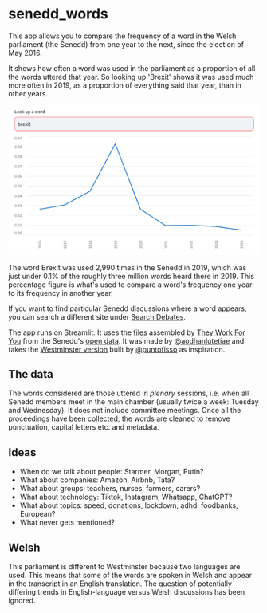 # senedd_words

This app allows you to compare the frequency of a word in the Welsh parliament (the Senedd) from one year to the next, since the election of May 2016. 

It shows how often a word was used in the parliament as a proportion of all the words uttered that year. So looking up 'Brexit' shows it was used much more often in 2019, as a proportion of everything said that year, than in other years.

<img src="brexit_search.png" width="600">

The word Brexit was used 2,990 times in the Senedd in 2019, which was just under 0.1% of the roughly three million words heard there in 2019. This percentage figure is what's used to compare a word's frequency one year to its frequency in another year. 

If you want to find particular Senedd discussions where a word appears, you can search a different site under [Search Debates](https://www.theyworkforyou.com/senedd/).

The app runs on Streamlit. It uses the [files](https://www.theyworkforyou.com/pwdata/scrapedxml/senedd/en/) assembled by [They Work For You](https://www.theyworkforyou.com/) from the Senedd's [open data](https://senedd.wales/help/open-data/). It was made by [@aodhanlutetiae](https://x.com/aodhanlutetiae) and takes the [Westminster version](https://parli-n-grams.puntofisso.net/) built by [@puntofisso](https://puntofisso.net/) as inspiration. 

## The data

The words considered are those uttered in *plenary* sessions, i.e. when all Senedd members meet in the main chamber (usually twice a week: Tuesday and Wednesday). It does not include committee meetings. Once all the proceedings have been collected, the words are cleaned to remove punctuation, capital letters etc. and metadata.

## Ideas

- When do we talk about people: Starmer, Morgan, Putin?
- What about companies: Amazon, Airbnb, Tata?
- What about groups: teachers, nurses, farmers, carers?
- What about technology: Tiktok, Instagram, Whatsapp, ChatGPT? 
- What about topics: speed, donations, lockdown, adhd, foodbanks, European?
- What never gets mentioned?

## Welsh

This parliament is different to Westminster because two languages are used. This means that some of the words are spoken in Welsh and appear in the transcript in an English translation. The question of potentially differing trends in English-language versus Welsh discussions has been ignored.
